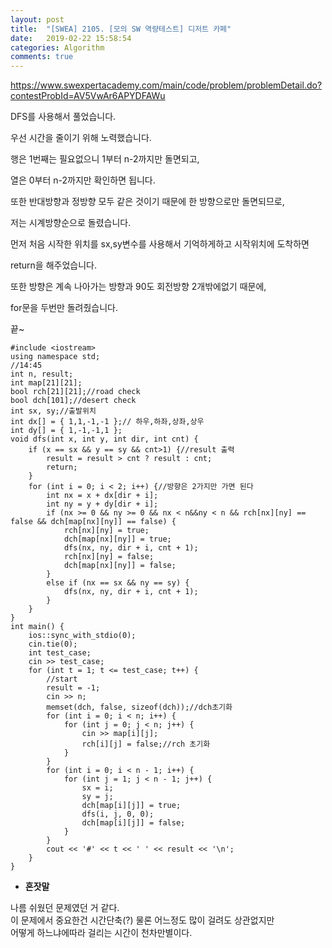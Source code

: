 ```yaml
---
layout: post
title:  "[SWEA] 2105. [모의 SW 역량테스트] 디저트 카페"
date:   2019-02-22 15:58:54
categories: Algorithm
comments: true
---
```


https://www.swexpertacademy.com/main/code/problem/problemDetail.do?contestProbId=AV5VwAr6APYDFAWu  



DFS를 사용해서 풀었습니다.  

우선 시간을 줄이기 위해 노력했습니다.  

행은 1번째는 필요없으니 1부터 n-2까지만 돌면되고,  

열은 0부터 n-2까지만 확인하면 됩니다.  

또한 반대방향과 정방향 모두 같은 것이기 때문에 한 방향으로만 돌면되므로,  

저는 시계방향순으로 돌렸습니다.  

먼저 처음 시작한 위치를 sx,sy변수를 사용해서 기억하게하고 시작위치에 도착하면  

return을 해주었습니다.  

또한 방향은 계속 나아가는 방향과 90도 회전방향 2개밖에없기 때문에,  

for문을 두번만 돌려줬습니다.  

끝~



~~~
#include <iostream>
using namespace std;
//14:45
int n, result;
int map[21][21];
bool rch[21][21];//road check
bool dch[101];//desert check
int sx, sy;//출발위치
int dx[] = { 1,1,-1,-1 };// 하우,하좌,상좌,상우
int dy[] = { 1,-1,-1,1 };
void dfs(int x, int y, int dir, int cnt) {
    if (x == sx && y == sy && cnt>1) {//result 출력
        result = result > cnt ? result : cnt;
        return;
    }
    for (int i = 0; i < 2; i++) {//방향은 2가지만 가면 된다
        int nx = x + dx[dir + i];
        int ny = y + dy[dir + i];
        if (nx >= 0 && ny >= 0 && nx < n&&ny < n && rch[nx][ny] == false && dch[map[nx][ny]] == false) {
            rch[nx][ny] = true;
            dch[map[nx][ny]] = true;
            dfs(nx, ny, dir + i, cnt + 1);
            rch[nx][ny] = false;
            dch[map[nx][ny]] = false;
        }
        else if (nx == sx && ny == sy) {
            dfs(nx, ny, dir + i, cnt + 1);
        }
    }
}
int main() {
    ios::sync_with_stdio(0);
    cin.tie(0);
    int test_case;
    cin >> test_case;
    for (int t = 1; t <= test_case; t++) {
        //start
        result = -1;
        cin >> n;
        memset(dch, false, sizeof(dch));//dch초기화
        for (int i = 0; i < n; i++) {
            for (int j = 0; j < n; j++) {
                cin >> map[i][j];
                rch[i][j] = false;//rch 초기화
            }
        }
        for (int i = 0; i < n - 1; i++) {
            for (int j = 1; j < n - 1; j++) {
                sx = i;
                sy = j;
                dch[map[i][j]] = true;
                dfs(i, j, 0, 0);
                dch[map[i][j]] = false;
            }
        }
        cout << '#' << t << ' ' << result << '\n';
    }
}
~~~

- **혼잣말**

나름 쉬웠던 문제였던 거 같다.  
이 문제에서 중요한건 시간단축(?) 물론 어느정도 많이 걸려도 상관없지만  
어떻게 하느냐에따라 걸리는 시간이 천차만별이다.

